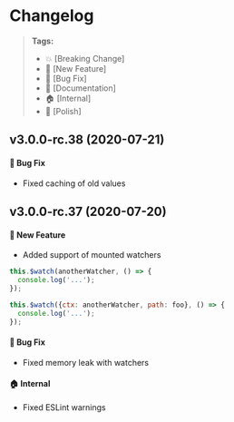 Changelog
=========

> **Tags:**
> - :boom:       [Breaking Change]
> - :rocket:     [New Feature]
> - :bug:        [Bug Fix]
> - :memo:       [Documentation]
> - :house:      [Internal]
> - :nail_care:  [Polish]

## v3.0.0-rc.38 (2020-07-21)

#### :bug: Bug Fix

* Fixed caching of old values

## v3.0.0-rc.37 (2020-07-20)

#### :rocket: New Feature

* Added support of mounted watchers

```js
this.$watch(anotherWatcher, () => {
  console.log('...');
});

this.$watch({ctx: anotherWatcher, path: foo}, () => {
  console.log('...');
});
```

#### :bug: Bug Fix

* Fixed memory leak with watchers

#### :house: Internal

* Fixed ESLint warnings
